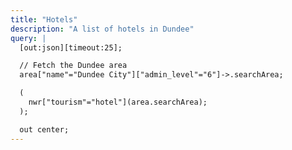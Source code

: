 ```yaml
---
title: "Hotels"
description: "A list of hotels in Dundee"
query: |
  [out:json][timeout:25];

  // Fetch the Dundee area
  area["name"="Dundee City"]["admin_level"="6"]->.searchArea;

  (
    nwr["tourism"="hotel"](area.searchArea);
  );

  out center;
---
```

